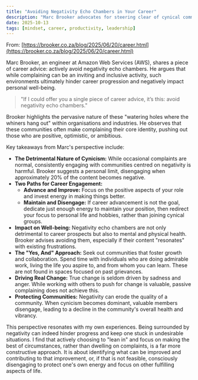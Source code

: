 ```yaml
---
title: "Avoiding Negativity Echo Chambers in Your Career"
description: "Marc Brooker advocates for steering clear of cynical communities to foster career growth and personal well-being."
date: 2025-10-13
tags: [mindset, career, productivity, leadership]
---
```


From: [https://brooker.co.za/blog/2025/06/20/career.html](https://brooker.co.za/blog/2025/06/20/career.html)

Marc Brooker, an engineer at Amazon Web Services (AWS), shares a piece of career advice: actively avoid negativity echo chambers. He argues that while complaining can be an inviting and inclusive activity, such environments ultimately hinder career progression and negatively impact personal well-being.

> "If I could offer you a single piece of career advice, it’s this: avoid negativity echo chambers."

Brooker highlights the pervasive nature of these "watering holes where the whiners hang out" within organisations and industries. He observes that these communities often make complaining their core identity, pushing out those who are positive, optimistic, or ambitious.

Key takeaways from Marc's perspective include:

*   **The Detrimental Nature of Cynicism:** While occasional complaints are normal, consistently engaging with communities centred on negativity is harmful. Brooker suggests a personal limit, disengaging when approximately 20% of the content becomes negative.
*   **Two Paths for Career Engagement:**
    *   **Advance and Improve:** Focus on the positive aspects of your role and invest energy in making things better.
    *   **Maintain and Disengage:** If career advancement is not the goal, dedicate just enough energy to maintain your position, then redirect your focus to personal life and hobbies, rather than joining cynical groups.
*   **Impact on Well-being:** Negativity echo chambers are not only detrimental to career prospects but also to mental and physical health. Brooker advises avoiding them, especially if their content "resonates" with existing frustrations.
*   **The "Yes, And" Approach:** Seek out communities that foster growth and collaboration. Spend time with individuals who are doing admirable work, living the life you aspire to, and from whom you can learn. These are not found in spaces focused on past grievances.
*   **Driving Real Change:** True change is seldom driven by sadness and anger. While working with others to push for change is valuable, passive complaining does not achieve this.
*   **Protecting Communities:** Negativity can erode the quality of a community. When cynicism becomes dominant, valuable members disengage, leading to a decline in the community's overall health and vibrancy.

This perspective resonates with my own experiences. Being surrounded by negativity can indeed hinder progress and keep one stuck in undesirable situations. I find that actively choosing to "lean in" and focus on making the best of circumstances, rather than dwelling on complaints, is a far more constructive approach. It is about identifying what can be improved and contributing to that improvement, or, if that is not feasible, consciously disengaging to protect one's own energy and focus on other fulfilling aspects of life.
